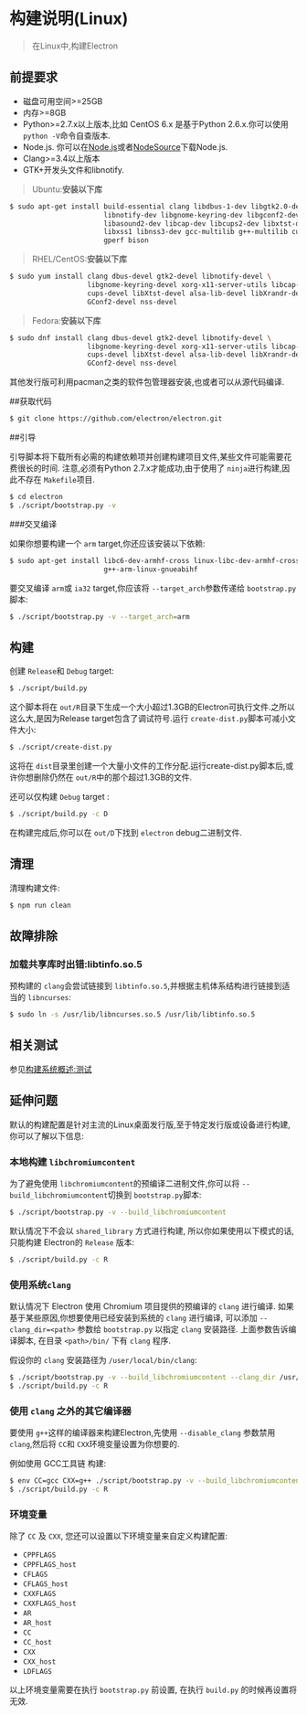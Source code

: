 # 构建说明(Linux)

> 在Linux中,构建Electron

## 前提要求

* 磁盘可用空间>=25GB
* 内存>=8GB
* Python>=2.7.x以上版本,比如 CentOS 6.x 是基于Python 2.6.x.你可以使用 `python -V`命令自查版本.
* Node.js. 你可以在[Node.js](http://nodejs.org)或者[NodeSource](https://nodesource.com/blog/nodejs-v012-iojs-and-the-nodesource-linux-repositories)下载Node.js.
* Clang>=3.4以上版本
* GTK+开发头文件和libnotify.

> Ubuntu:**安装以下库**

```bash
$ sudo apt-get install build-essential clang libdbus-1-dev libgtk2.0-dev \
                       libnotify-dev libgnome-keyring-dev libgconf2-dev \
                       libasound2-dev libcap-dev libcups2-dev libxtst-dev \
                       libxss1 libnss3-dev gcc-multilib g++-multilib curl \
                       gperf bison
```

> RHEL/CentOS:**安装以下库**

```bash
$ sudo yum install clang dbus-devel gtk2-devel libnotify-devel \
                   libgnome-keyring-devel xorg-x11-server-utils libcap-devel \
                   cups-devel libXtst-devel alsa-lib-devel libXrandr-devel \
                   GConf2-devel nss-devel
```

> Fedora:**安装以下库**

```bash
$ sudo dnf install clang dbus-devel gtk2-devel libnotify-devel \
                   libgnome-keyring-devel xorg-x11-server-utils libcap-devel \
                   cups-devel libXtst-devel alsa-lib-devel libXrandr-devel \
                   GConf2-devel nss-devel
```

其他发行版可利用pacman之类的软件包管理器安装,也或者可以从源代码编译.

##获取代码

```bash
$ git clone https://github.com/electron/electron.git
```

##引导

引导脚本将下载所有必需的构建依赖项并创建构建项目文件,某些文件可能需要花费很长的时间.
注意,必须有Python 2.7.x才能成功,由于使用了 `ninja`进行构建,因此不存在 `Makefile`项目.

```bash
$ cd electron
$ ./script/bootstrap.py -v
```

###交叉编译

如果你想要构建一个 `arm` target,你还应该安装以下依赖:
```bash
$ sudo apt-get install libc6-dev-armhf-cross linux-libc-dev-armhf-cross \
                       g++-arm-linux-gnueabihf
```

要交叉编译 `arm`或 `ia32` target,你应该将 `--target_arch`参数传递给 `bootstrap.py`脚本:
```bash
$ ./script/bootstrap.py -v --target_arch=arm
```

## 构建

创建 `Release`和 `Debug` target:
```bash
$ ./script/build.py
```

这个脚本将在 `out/R`目录下生成一个大小超过1.3GB的Electron可执行文件.之所以这么大,是因为Release target包含了调试符号.运行 `create-dist.py`脚本可减小文件大小:

```bash
$ ./script/create-dist.py
```

这将在 `dist`目录里创建一个大量小文件的工作分配.运行create-dist.py脚本后,或许你想删除仍然在 `out/R`中的那个超过1.3GB的文件.

还可以仅构建 `Debug` target :
```bash
$ ./script/build.py -c D
```

在构建完成后,你可以在 `out/D`下找到 `electron` debug二进制文件.

## 清理

清理构建文件:
```bash
$ npm run clean
```

## 故障排除

### 加载共享库时出错:libtinfo.so.5

预构建的 `clang`会尝试链接到 `libtinfo.so.5`,并根据主机体系结构进行链接到适当的 `libncurses`:
```bash
$ sudo ln -s /usr/lib/libncurses.so.5 /usr/lib/libtinfo.so.5
```

## 相关测试

参见[构建系统概述:测试](build-system-overview.md#tests)                  

## 延伸问题

默认的构建配置是针对主流的Linux桌面发行版,至于特定发行版或设备进行构建,你可以了解以下信息:

### 本地构建 `libchromiumcontent`

为了避免使用 `libchromiumcontent`的预编译二进制文件,你可以将 `--build_libchromiumcontent`切换到 `bootstrap.py`脚本:
```bash
$ ./script/bootstrap.py -v --build_libchromiumcontent
```

默认情况下不会以 `shared_library` 方式进行构建, 所以你如果使用以下模式的话, 只能构建 Electron的 `Release` 版本:
```bash
$ ./script/build.py -c R
```

### 使用系统`clang`

默认情况下 Electron 使用 Chromium 项目提供的预编译的 `clang` 进行编译. 如果基于某些原因,你想要使用已经安装到系统的 `clang` 进行编译, 可以添加 `--clang_dir=<path>` 参数给 `bootstrap.py` 以指定 `clang` 安装路径. 上面参数告诉编译脚本, 在目录 `<path>/bin/` 下有 `clang` 程序.

假设你的 `clang` 安装路径为 `/user/local/bin/clang`:
```bash
$ ./script/bootstrap.py -v --build_libchromiumcontent --clang_dir /usr/local
$ ./script/build.py -c R
```

### 使用 `clang` 之外的其它编译器

要使用 `g++`这样的编译器来构建Electron,先使用 `--disable_clang` 参数禁用 `clang`,然后将 `CC`和 `CXX`环境变量设置为你想要的.

例如使用 GCC工具链 构建:
```bash
$ env CC=gcc CXX=g++ ./script/bootstrap.py -v --build_libchromiumcontent --disable_clang
$ ./script/build.py -c R
```

### 环境变量

除了 `CC` 及 `CXX`, 您还可以设置以下环境变量来自定义构建配置:

* `CPPFLAGS`
* `CPPFLAGS_host`
* `CFLAGS`
* `CFLAGS_host`
* `CXXFLAGS`
* `CXXFLAGS_host`
* `AR`
* `AR_host`
* `CC`
* `CC_host`
* `CXX`
* `CXX_host`
* `LDFLAGS`

以上环境变量需要在执行 `bootstrap.py` 前设置, 在执行 `build.py` 的时候再设置将无效.